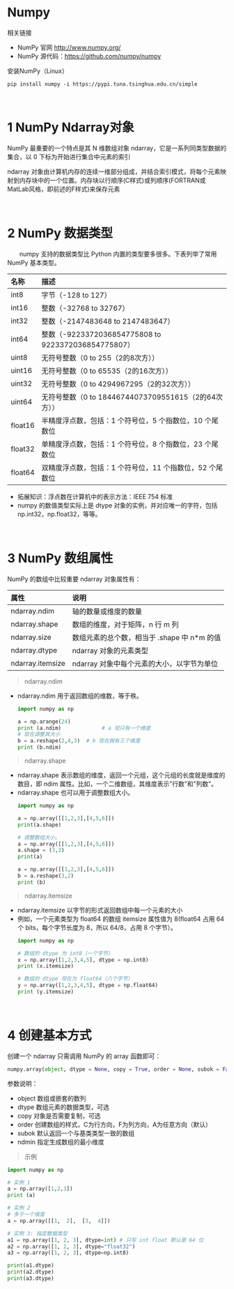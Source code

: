 &emsp;
# Numpy

相关链接
- NumPy 官网 http://www.numpy.org/
- NumPy 源代码：https://github.com/numpy/numpy

安装NumPy（Linux）
```shell
pip install numpy -i https://pypi.tuna.tsinghua.edu.cn/simple
```

&emsp;
# 1 NumPy Ndarray对象
NumPy 最重要的一个特点是其 N 维数组对象 ndarray，它是一系列同类型数据的集合，以 0 下标为开始进行集合中元素的索引

ndarray 对象由计算机内存的连续一维部分组成，并结合索引模式，将每个元素映射到内存块中的一个位置。内存块以行顺序(C样式)或列顺序(FORTRAN或MatLab风格，即前述的F样式)来保存元素


&emsp;
# 2 NumPy 数据类型
&emsp;&emsp;numpy 支持的数据类型比 Python 内置的类型要多很多。下表列举了常用 NumPy 基本类型。

名称|	描述|
:--|:--
int8	|字节（-128 to 127）
int16	|整数（-32768 to 32767）
int32	|整数（-2147483648 to 2147483647）
int64	|整数（-9223372036854775808 to 9223372036854775807）
uint8	|无符号整数（0 to 255（2的8次方））
uint16	|无符号整数（0 to 65535（2的16次方））
uint32	|无符号整数（0 to 4294967295（2的32次方））
uint64	|无符号整数（0 to 18446744073709551615（2的64次方））
float16	|半精度浮点数，包括：1 个符号位，5 个指数位，10 个尾数位
float32	|单精度浮点数，包括：1 个符号位，8 个指数位，23 个尾数位
float64	|双精度浮点数，包括：1 个符号位，11 个指数位，52 个尾数位

- 拓展知识：浮点数在计算机中的表示方法：IEEE 754 标准
- numpy 的数值类型实际上是 dtype 对象的实例，并对应唯一的字符，包括 np.int32，np.float32，等等。

&emsp;
# 3 NumPy 数组属性

NumPy 的数组中比较重要 ndarray 对象属性有：

属性	|说明
:--|:--
ndarray.ndim	|轴的数量或维度的数量
ndarray.shape	|数组的维度，对于矩阵，n 行 m 列
ndarray.size	|数组元素的总个数，相当于 .shape 中 n*m 的值
ndarray.dtype	|ndarray 对象的元素类型
ndarray.itemsize	|ndarray 对象中每个元素的大小，以字节为单位

>ndarray.ndim
- ndarray.ndim 用于返回数组的维数，等于秩。
    ```python
    import numpy as np 
    
    a = np.arange(24)  
    print (a.ndim)             # a 现只有一个维度
    # 现在调整其大小
    b = a.reshape(2,4,3)  # b 现在拥有三个维度
    print (b.ndim)
    ```

>ndarray.shape
- ndarray.shape 表示数组的维度，返回一个元组，这个元组的长度就是维度的数目，即 ndim 属性。比如，一个二维数组，其维度表示"行数"和"列数"。
- ndarray.shape 也可以用于调整数组大小。
    ```python
    import numpy as np  

    a = np.array([[1,2,3],[4,5,6]])  
    print(a.shape)

    # 调整数组大小。
    a = np.array([[1,2,3],[4,5,6]]) 
    a.shape = (3,2)  
    print(a)

    a = np.array([[1,2,3],[4,5,6]]) 
    b = a.reshape(3,2)  
    print (b)
    ```

>ndarray.itemsize
- ndarray.itemsize 以字节的形式返回数组中每一个元素的大小
- 例如，一个元素类型为 float64 的数组 itemsize 属性值为 8(float64 占用 64 个 bits，每个字节长度为 8，所以 64/8，占用 8 个字节）。
    ```python
    import numpy as np 
    
    # 数组的 dtype 为 int8（一个字节）  
    x = np.array([1,2,3,4,5], dtype = np.int8)  
    print (x.itemsize)
    
    # 数组的 dtype 现在为 float64（八个字节） 
    y = np.array([1,2,3,4,5], dtype = np.float64)  
    print (y.itemsize)
    ```


&emsp;
# 4 创建基本方式
创建一个 ndarray 只需调用 NumPy 的 array 函数即可：
```python
numpy.array(object, dtype = None, copy = True, order = None, subok = False, ndmin = 0)
```
参数说明：

- object	数组或嵌套的数列
- dtype	数组元素的数据类型，可选
- copy	对象是否需要复制，可选
- order	创建数组的样式，C为行方向，F为列方向，A为任意方向（默认）
- subok	默认返回一个与基类类型一致的数组
- ndmin	指定生成数组的最小维度


>示例
```python
import numpy as np 

# 实例 1
a = np.array([1,2,3])  
print (a)

# 实例 2
# 多于一个维度  
a = np.array([[1,  2],  [3,  4]])  

# 实例 3: 指定数据类型
a1 = np.array([1, 2, 3], dtype=int) # 只写 int float 默认是 64 位
a2 = np.array([1, 2, 3], dtype="float32")
a3 = np.array([1, 2, 3], dtype=np.int8)

print(a1.dtype)
print(a2.dtype)
print(a3.dtype)
```

